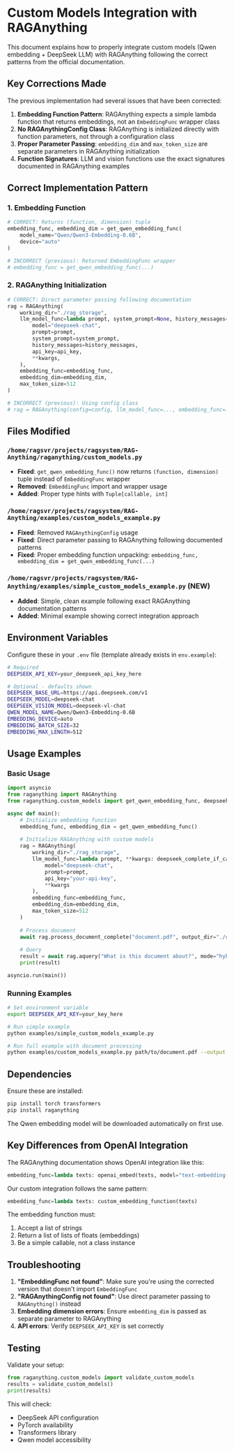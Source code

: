 # Custom Models Integration with RAGAnything

This document explains how to properly integrate custom models (Qwen embedding + DeepSeek LLM) with RAGAnything following the correct patterns from the official documentation.

## Key Corrections Made

The previous implementation had several issues that have been corrected:

1. **Embedding Function Pattern**: RAGAnything expects a simple lambda function that returns embeddings, not an `EmbeddingFunc` wrapper class
2. **No RAGAnythingConfig Class**: RAGAnything is initialized directly with function parameters, not through a configuration class
3. **Proper Parameter Passing**: `embedding_dim` and `max_token_size` are separate parameters in RAGAnything initialization
4. **Function Signatures**: LLM and vision functions use the exact signatures documented in RAGAnything examples

## Correct Implementation Pattern

### 1. Embedding Function
```python
# CORRECT: Returns (function, dimension) tuple
embedding_func, embedding_dim = get_qwen_embedding_func(
    model_name="Qwen/Qwen3-Embedding-0.6B",
    device="auto"
)

# INCORRECT (previous): Returned EmbeddingFunc wrapper
# embedding_func = get_qwen_embedding_func(...)
```

### 2. RAGAnything Initialization
```python
# CORRECT: Direct parameter passing following documentation
rag = RAGAnything(
    working_dir="./rag_storage",
    llm_model_func=lambda prompt, system_prompt=None, history_messages=[], **kwargs: deepseek_complete_if_cache(
        model="deepseek-chat",
        prompt=prompt,
        system_prompt=system_prompt,
        history_messages=history_messages,
        api_key=api_key,
        **kwargs,
    ),
    embedding_func=embedding_func,
    embedding_dim=embedding_dim,
    max_token_size=512
)

# INCORRECT (previous): Using config class
# rag = RAGAnything(config=config, llm_model_func=..., embedding_func=...)
```

## Files Modified

### `/home/ragsvr/projects/ragsystem/RAG-Anything/raganything/custom_models.py`
- **Fixed**: `get_qwen_embedding_func()` now returns `(function, dimension)` tuple instead of `EmbeddingFunc` wrapper
- **Removed**: `EmbeddingFunc` import and wrapper usage
- **Added**: Proper type hints with `Tuple[callable, int]`

### `/home/ragsvr/projects/ragsystem/RAG-Anything/examples/custom_models_example.py`
- **Fixed**: Removed `RAGAnythingConfig` usage
- **Fixed**: Direct parameter passing to RAGAnything following documented patterns
- **Fixed**: Proper embedding function unpacking: `embedding_func, embedding_dim = get_qwen_embedding_func(...)`

### `/home/ragsvr/projects/ragsystem/RAG-Anything/examples/simple_custom_models_example.py` (NEW)
- **Added**: Simple, clean example following exact RAGAnything documentation patterns
- **Added**: Minimal example showing correct integration approach

## Environment Variables

Configure these in your `.env` file (template already exists in `env.example`):

```bash
# Required
DEEPSEEK_API_KEY=your_deepseek_api_key_here

# Optional - defaults shown
DEEPSEEK_BASE_URL=https://api.deepseek.com/v1
DEEPSEEK_MODEL=deepseek-chat
DEEPSEEK_VISION_MODEL=deepseek-vl-chat
QWEN_MODEL_NAME=Qwen/Qwen3-Embedding-0.6B
EMBEDDING_DEVICE=auto
EMBEDDING_BATCH_SIZE=32
EMBEDDING_MAX_LENGTH=512
```

## Usage Examples

### Basic Usage
```python
import asyncio
from raganything import RAGAnything
from raganything.custom_models import get_qwen_embedding_func, deepseek_complete_if_cache

async def main():
    # Initialize embedding function
    embedding_func, embedding_dim = get_qwen_embedding_func()
    
    # Initialize RAGAnything with custom models
    rag = RAGAnything(
        working_dir="./rag_storage",
        llm_model_func=lambda prompt, **kwargs: deepseek_complete_if_cache(
            model="deepseek-chat",
            prompt=prompt,
            api_key="your-api-key",
            **kwargs
        ),
        embedding_func=embedding_func,
        embedding_dim=embedding_dim,
        max_token_size=512
    )
    
    # Process document
    await rag.process_document_complete("document.pdf", output_dir="./output")
    
    # Query
    result = await rag.aquery("What is this document about?", mode="hybrid")
    print(result)

asyncio.run(main())
```

### Running Examples
```bash
# Set environment variable
export DEEPSEEK_API_KEY=your_key_here

# Run simple example
python examples/simple_custom_models_example.py

# Run full example with document processing
python examples/custom_models_example.py path/to/document.pdf --output ./results
```

## Dependencies

Ensure these are installed:
```bash
pip install torch transformers
pip install raganything
```

The Qwen embedding model will be downloaded automatically on first use.

## Key Differences from OpenAI Integration

The RAGAnything documentation shows OpenAI integration like this:
```python
embedding_func=lambda texts: openai_embed(texts, model="text-embedding-3-large", api_key="key")
```

Our custom integration follows the same pattern:
```python
embedding_func=lambda texts: custom_embedding_function(texts)
```

The embedding function must:
1. Accept a list of strings
2. Return a list of lists of floats (embeddings)
3. Be a simple callable, not a class instance

## Troubleshooting

1. **"EmbeddingFunc not found"**: Make sure you're using the corrected version that doesn't import `EmbeddingFunc`
2. **"RAGAnythingConfig not found"**: Use direct parameter passing to `RAGAnything()` instead
3. **Embedding dimension errors**: Ensure `embedding_dim` is passed as separate parameter to RAGAnything
4. **API errors**: Verify `DEEPSEEK_API_KEY` is set correctly

## Testing

Validate your setup:
```python
from raganything.custom_models import validate_custom_models
results = validate_custom_models()
print(results)
```

This will check:
- DeepSeek API configuration
- PyTorch availability  
- Transformers library
- Qwen model accessibility